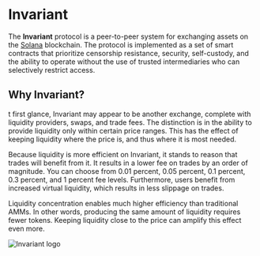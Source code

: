 # Invariant

The **Invariant** protocol is a peer-to-peer system for exchanging assets on the [Solana](https://solana.com/) blockchain.
The protocol is implemented as a set of smart contracts that prioritize censorship resistance, security, self-custody, and the ability to operate without the use of trusted intermediaries who can selectively restrict access.

## Why Invariant?

t first glance, Invariant may appear to be another exchange, complete with liquidity providers, swaps, and trade fees. The distinction is in the ability to provide liquidity only within certain price ranges. This has the effect of keeping liquidity where the price is, and thus where it is most needed.

Because liquidity is more efficient on Invariant, it stands to reason that trades will benefit from it. It results in a lower fee on trades by an order of magnitude. You can choose from 0.01 percent, 0.05 percent, 0.1 percent, 0.3 percent, and 1 percent fee levels. Furthermore, users benefit from increased virtual liquidity, which results in less slippage on trades.

Liquidity concentration enables much higher efficiency than traditional AMMs. In other words, producing the same amount of liquidity requires fewer tokens. Keeping liquidity close to the price can amplify this effect even more.

![Invariant logo](/img/docs/invariant.png)